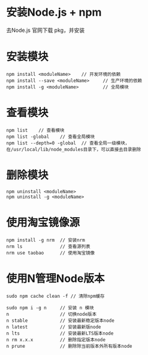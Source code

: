 # 安装Node.js + npm

去Node.js 官网下载 pkg，并安装

# 安装模块

```shell
npm install <moduleName>	// 开发环境的依赖
npm install --save <moduleName>		// 生产环境的依赖
npm install -g <moduleName>			// 全局模块
```

# 查看模块

```shell
npm list	// 查看模块
npm list -global	// 查看全局模块
npm list --depth=0 -global	// 查看全局一级模块，在/usr/local/lib/node_modules目录下，可以直接去目录删除
```

# 删除模块

```shell
npm uninstall <moduleName>
npm uninstall -g <moduleName>
```

# 使用淘宝镜像源

``` shell
npm install -g nrm	// 安装nrm
nrm ls				// 查看源列表
nrm use taobao		// 使用淘宝镜像
```

# 使用N管理Node版本

```shell
sudo npm cache clean -f // 清除npm缓存

sudo npm i -g n		// 安装 n 模块
n					// 切换node版本
n stable			// 安装最新稳定版本node
n latest 			// 安装最新版node
n lts				// 安装最新LTS版本node
n rm x.x.x			// 删除指定版本node
n prune				// 删除除当前版本外所有版本node
```

